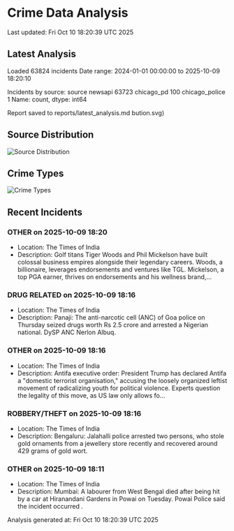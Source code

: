 # Crime Data Analysis
Last updated: Fri Oct 10 18:20:39 UTC 2025

## Latest Analysis

Loaded 63824 incidents
Date range: 2024-01-01 00:00:00 to 2025-10-09 18:20:10

Incidents by source:
source
newsapi           63723
chicago_pd          100
chicago_police        1
Name: count, dtype: int64

Report saved to reports/latest_analysis.md
bution.svg)

## Source Distribution
![Source Distribution](images/source_distribution.svg)

## Crime Types
![Crime Types](images/crime_types.svg)

## Recent Incidents

### OTHER on 2025-10-09 18:20
- Location: The Times of India
- Description: Golf titans Tiger Woods and Phil Mickelson have built colossal business empires alongside their legendary careers. Woods, a billionaire, leverages endorsements and ventures like TGL. Mickelson, a top PGA earner, thrives on endorsements and his wellness brand,…


### DRUG RELATED on 2025-10-09 18:16
- Location: The Times of India
- Description: Panaji: The anti-narcotic cell (ANC) of Goa police on Thursday seized drugs worth Rs 2.5 crore and arrested a Nigerian national. DySP ANC Nerlon Albuq.


### OTHER on 2025-10-09 18:16
- Location: The Times of India
- Description: Antifa executive order: President Trump has declared Antifa a "domestic terrorist organisation," accusing the loosely organized leftist movement of radicalizing youth for political violence. Experts question the legality of this move, as US law only allows fo…


### ROBBERY/THEFT on 2025-10-09 18:16
- Location: The Times of India
- Description: Bengaluru: Jalahalli police arrested two persons, who stole gold ornaments from a jewellery store recently and recovered around 429 grams of gold wort.


### OTHER on 2025-10-09 18:11
- Location: The Times of India
- Description: Mumbai: A labourer from West Bengal died after being hit by a car at Hiranandani Gardens in Powai on Tuesday. Powai Police said the incident occurred .

Analysis generated at: Fri Oct 10 18:20:39 UTC 2025
